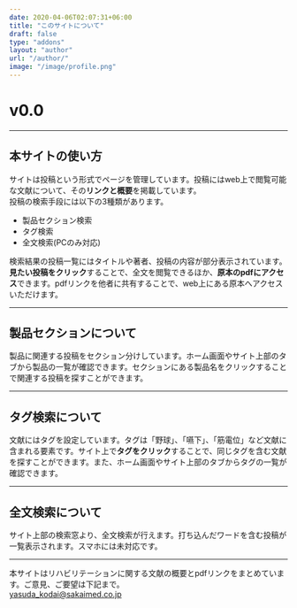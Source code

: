 ```yaml
---
date: 2020-04-06T02:07:31+06:00
title: "このサイトについて"
draft: false
type: "addons"
layout: "author"
url: "/author/"
image: "/image/profile.png"
---
```

# v0.0
---
## 本サイトの使い方
サイトは投稿という形式でページを管理しています。投稿にはweb上で閲覧可能な文献について、その**リンクと概要**を掲載しています。  
投稿の検索手段には以下の3種類があります。
- 製品セクション検索
- タグ検索
- 全文検索(PCのみ対応)  

検索結果の投稿一覧にはタイトルや著者、投稿の内容が部分表示されています。**見たい投稿をクリック**することで、全文を閲覧できるほか、**原本のpdfにアクセス**できます。pdfリンクを他者に共有することで、web上にある原本へアクセスいただけます。 

---
## 製品セクションについて
製品に関連する投稿をセクション分けしています。ホーム画面やサイト上部のタブから製品の一覧が確認できます。セクションにある製品名をクリックすることで関連する投稿を探すことができます。

---

## タグ検索について
文献にはタグを設定しています。タグは「野球」、「嚥下」、「筋電位」など文献に含まれる要素です。サイト上で**タグをクリック**することで、同じタグを含む文献を探すことができます。また、ホーム画面やサイト上部のタブからタグの一覧が確認できます。

---
## 全文検索について
サイト上部の検索窓より、全文検索が行えます。打ち込んだワードを含む投稿が一覧表示されます。スマホには未対応です。

---

本サイトはリハビリテーションに関する文献の概要とpdfリンクをまとめています。ご意見、ご要望は下記まで。<br>
yasuda_kodai@sakaimed.co.jp
